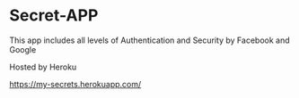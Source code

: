 # Secret-APP

This app includes all levels of  Authentication and Security by Facebook and Google 

Hosted by Heroku

https://my-secrets.herokuapp.com/


